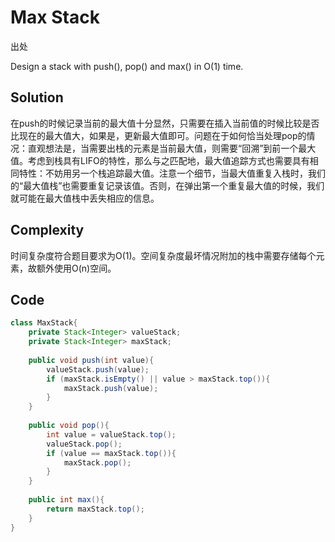 # Max Stack

出处

Design a stack with push(), pop() and max() in O(1) time.

## Solution

在push的时候记录当前的最大值十分显然，只需要在插入当前值的时候比较是否比现在的最大值大，如果是，更新最大值即可。问题在于如何恰当处理pop的情况：直观想法是，当需要出栈的元素是当前最大值，则需要“回溯”到前一个最大值。考虑到栈具有LIFO的特性，那么与之匹配地，最大值追踪方式也需要具有相同特性：不妨用另一个栈追踪最大值。注意一个细节，当最大值重复入栈时，我们的“最大值栈”也需要重复记录该值。否则，在弹出第一个重复最大值的时候，我们就可能在最大值栈中丢失相应的信息。

## Complexity

时间复杂度符合题目要求为O(1)。空间复杂度最坏情况附加的栈中需要存储每个元素，故额外使用O(n)空间。

## Code 

```java
class MaxStack{
	private Stack<Integer> valueStack;
	private Stack<Integer> maxStack;
	
	public void push(int value){
		valueStack.push(value);
		if (maxStack.isEmpty() || value > maxStack.top()){
			maxStack.push(value);
		}
	}
	
	public void pop(){
		int value = valueStack.top();
		valueStack.pop();
		if (value == maxStack.top()){
			maxStack.pop();
		}
	}
	
	public int max(){
		return maxStack.top();
	}
}
```


